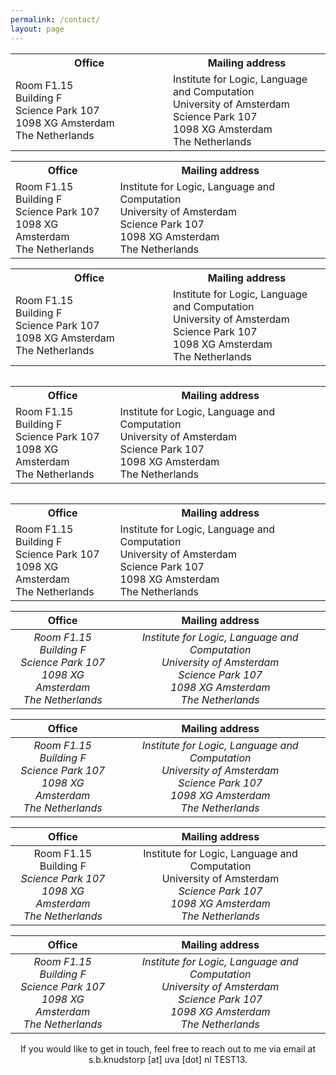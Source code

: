 ```yaml
---
permalink: /contact/
layout: page
---
```


<style>
  .centered-table {
    margin-left: auto;
    margin-right: auto;
  }
  
  .centered-table td {
    width: 50%;
  }
</style>

<div class="centered-table">
  <table>
    <tr>
      <th>Office</th>
      <th>Mailing address</th>
    </tr>
    <tr>
      <td>Room F1.15<br />Building F<br />Science Park 107<br />1098 XG Amsterdam<br />The Netherlands</td>
      <td>Institute for Logic, Language and Computation<br />University of Amsterdam<br />Science Park 107<br />1098 XG Amsterdam<br />The Netherlands</td>
    </tr>
  </table>
</div>

<center>
  <table>
    <tr>
      <th>Office</th>
      <th>Mailing address</th>
    </tr>
    <tr>
      <td>Room F1.15<br />Building F<br />Science Park 107<br />1098 XG Amsterdam<br />The Netherlands</td>
      <td>Institute for Logic, Language and Computation<br />University of Amsterdam<br />Science Park 107<br />1098 XG Amsterdam<br />The Netherlands</td>
    </tr>
  </table>
</center>


<style>
.centered-table {
  margin-left: auto;
  margin-right: auto;
}
</style>

<div class="centered-table">
  <table>
    <tr>
      <th>Office</th>
      <th>Mailing address</th>
    </tr>
    <tr>
      <td>Room F1.15<br />Building F<br />Science Park 107<br />1098 XG Amsterdam<br />The Netherlands</td>
      <td>Institute for Logic, Language and Computation<br />University of Amsterdam<br />Science Park 107<br />1098 XG Amsterdam<br />The Netherlands</td>
    </tr>
  </table>
</div>

<div style="display: flex; justify-content: center; text-align: center;">
  <table>
    <tr>
      <th>Office</th>
      <th>Mailing address</th>
    </tr>
    <tr>
      <td>Room F1.15<br />Building F<br />Science Park 107<br />1098 XG Amsterdam<br />The Netherlands</td>
      <td>Institute for Logic, Language and Computation<br />University of Amsterdam<br />Science Park 107<br />1098 XG Amsterdam<br />The Netherlands</td>
    </tr>
  </table>
</div>

<div style="text-align: center;">
  <table>
    <tr>
      <th>Office</th>
      <th>Mailing address</th>
    </tr>
    <tr>
      <td>Room F1.15<br />Building F<br />Science Park 107<br />1098 XG Amsterdam<br />The Netherlands</td>
      <td>Institute for Logic, Language and Computation<br />University of Amsterdam<br />Science Park 107<br />1098 XG Amsterdam<br />The Netherlands</td>
    </tr>
  </table>
</div>


| Office | Mailing address |
| :---: | :---: |
| *Room F1.15*<br /> *Building F*<br /> *Science Park 107*<br /> *1098 XG Amsterdam*<br /> *The Netherlands* | *Institute for Logic, Language and Computation*<br /> *University of Amsterdam*<br /> *Science Park 107*<br /> *1098 XG Amsterdam*<br /> *The Netherlands* |

| Office | Mailing address |
| :---: | :---: |
| *Room&nbsp;F1.15*<br /> *Building F*<br /> *Science Park 107*<br /> *1098 XG Amsterdam*<br /> *The Netherlands* | *Institute for Logic, Language and Computation*<br /> *University of Amsterdam*<br /> *Science Park 107*<br /> *1098 XG Amsterdam*<br /> *The Netherlands* |

| &#8203;&#8203;&#8203;&#8203;Office&#8203;&#8203;&#8203;&#8203; | Mailing address |
| :---: | :---: |
| &#8203;&#8203;&#8203;&#8203;&#8203;&#8203;&#8203;&#8203;&#8203;&#8203;Room&#8203;&#8203;&#8203;&#8203;&#8203;&#8203;&#8203;&#8203;&#8203;&#8203; &#8203;&#8203;&#8203;&#8203;&#8203;F1.15&#8203;&#8203;&#8203;&#8203;&#8203;&#8203;&#8203;&#8203;&#8203;&#8203;<br /> &#8203;&#8203;&#8203;&#8203;Building&#8203;&#8203; &#8203;&#8203;&#8203;F&#8203;&#8203;&#8203;&#8203;<br /> *Science Park 107*<br /> *1098 XG Amsterdam*<br /> *The Netherlands* | Institute for Logic, Language and Computation<br /> University of Amsterdam<br /> *Science Park 107*<br /> *1098 XG Amsterdam*<br /> *The Netherlands* |

| Office | Mailing address |
| :---: | :---: |
| *Room&#8203;&#8203;&#8203;&#8203;&#8203;&#8203;&#8203;&#8203;&#8203;&#8203;&#8203;&#8203;&#8203;&#8203;&#8203;&#8203;&#8203;&#8203;&#8203;&#8203;&#8203;&#8203;&#8203;&#8203;&#8203;&#8203;&#8203;&#8203;&#8203;&#8203;&#8203;&#8203;&#8203;&#8203;&#8203; F1.15*<br /> *Building F*<br /> *Science Park 107*<br /> *1098 XG Amsterdam*<br /> *The Netherlands* | *Institute for Logic, Language and Computation*<br /> *University of Amsterdam*<br /> *Science Park 107*<br /> *1098 XG Amsterdam*<br /> *The Netherlands* |

<p style="text-align: center;">If you would like to get in touch, feel free to reach out to me via email at s.b.knudstorp [at] uva [dot] nl TEST13.</p>

